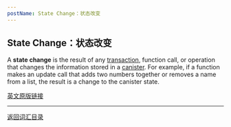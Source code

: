 ```yaml
---
postName: State Change：状态改变
---
```

## State Change：状态改变

A **state change** is the result of any [transaction](../T/transactions), function call, or operation that changes the information stored in a [canister](../C/canisters). For example, if a function makes an update call that adds two numbers together or removes a name from a list, the result is a change to the canister state.

[英文原版链接](https://wiki.internetcomputer.org/wiki/Glossary)

---
[返回词汇目录](../glossary)